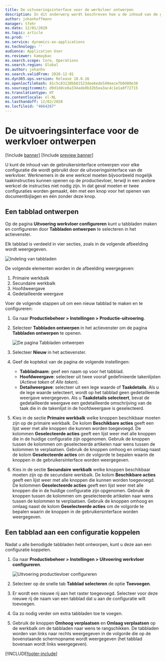 ```yaml
---
title: De uitvoeringsinterface voor de werkvloer ontwerpen
description: In dit onderwerp wordt beschreven hoe u de inhoud van de gebruikersinterface ontwerpt voor elke configuratie.
author: johanhoffmann
manager: tfehr
ms.date: 12/01/2020
ms.topic: article
ms.prod: ''
ms.service: dynamics-ax-applications
ms.technology: ''
audience: Application User
ms.reviewer: kamaybac
ms.search.scope: Core, Operations
ms.search.region: Global
ms.author: johanho
ms.search.validFrom: 2020-12-01
ms.dyn365.ops.version: Release 10.0.16
ms.openlocfilehash: 81c5c83128bb81523dee6ede549eece7b0d80e30
ms.sourcegitcommit: d9d1ddce6a334ade8b32b5ea3ac4c1e1a8f72715
ms.translationtype: HT
ms.contentlocale: nl-NL
ms.lasthandoff: 12/02/2020
ms.locfileid: "4664267"
---
```

# <a name="design-the-production-floor-execution-interface"></a>De uitvoeringsinterface voor de werkvloer ontwerpen

[!include [banner](../includes/banner.md)]
[!include [preview banner](../includes/preview-banner.md)]

U kunt de inhoud van de gebruikersinterface ontwerpen voor elke configuratie die wordt gebruikt door de uitvoeringsinterface van de werkvloer. Werknemers in de ene werkcel moeten bijvoorbeeld mogelijk taakinstructies kunnen openen op de productievloer, terwijl in een andere werkcel de instructies niet nodig zijn. In dat geval moeten er twee configuraties worden gemaakt, één met een knop voor het openen van documentbijlagen en één zonder deze knop.

## <a name="design-a-tab"></a>Een tabblad ontwerpen

Op de pagina **Uitvoering werkvloer configureren** kunt u tabbladen maken en configureren door **Tabbladen ontwerpen** te selecteren in het actievenster.

Elk tabblad is verdeeld in vier secties, zoals in de volgende afbeelding wordt weergegeven.

![Indeling van tabbladen](media/pfe-tab-layout.png "Indeling van tabbladen")

De volgende elementen worden in de afbeelding weergegeven:

1. Primaire werkbalk
1. Secundaire werkbalk
1. Hoofdweergave
1. Gedetailleerde weergave

Voer de volgende stappen uit om een nieuw tabblad te maken en te configureren:

1. Ga naar **Productiebeheer &gt; Instellingen &gt; Productie-uitvoering**.

1. Selecteer **Tabbladen ontwerpen** in het actievenster om de pagina **Tabbladen ontwerpen** te openen.

    ![De pagina Tabbladen ontwerpen](media/pfe-design-tabs.png "De pagina Tabbladen ontwerpen")

1. Selecteer **Nieuw** in het actievenster.

1. Geef de koptekst van de pagina de volgende instellingen:

    - **Tabbladnaam**: geef een naam op voor het tabblad.
    - **Hoofdweergave**: selecteer uit twee vooraf gedefinieerde takenlijsten (*Actieve taken* of *Alle taken*).
    - **Detailweergave**: selecteer uit een lege waarde of **Taakdetails**. Als u de lege waarde selecteert, wordt op het tabblad geen gedetailleerde weergave weergegeven. Als u **Taakdetails selecteert**, bevat de gedetailleerde weergave een gedetailleerde omschrijving van de taak die in de takenlijst in de hoofdweergave is geselecteerd.

1. Kies in de sectie **Primaire werkbalk** welke knoppen beschikbaar moeten zijn op de primaire werkbalk. De kolom **Beschikbare acties** geeft een lijst weer met alle knoppen die kunnen worden toegevoegd. De kolommen **Geselecteerde acties** geeft een lijst weer met alle knoppen die in de huidige configuratie zijn opgenomen. Gebruik de knoppen tussen de kolommen om geselecteerde artikelen naar wens tussen de kolommen te verplaatsen. Gebruik de knoppen omhoog en omlaag naast de kolom **Geselecteerde acties** om de volgorde te bepalen waarin de knoppen in de gebruikersinterface worden weergegeven.

1. Kies in de sectie **Secundaire** **werkbalk** welke knoppen beschikbaar moeten zijn op de secundaire werkbalk. De kolom **Beschikbare acties** geeft een lijst weer met alle knoppen die kunnen worden toegevoegd. De kolommen **Geselecteerde acties** geeft een lijst weer met alle knoppen die in de huidige configuratie zijn opgenomen. Gebruik de knoppen tussen de kolommen om geselecteerde artikelen naar wens tussen de kolommen te verplaatsen. Gebruik de knoppen omhoog en omlaag naast de kolom **Geselecteerde acties** om de volgorde te bepalen waarin de knoppen in de gebruikersinterface worden weergegeven.

## <a name="associate-a-tab-with-a-configuration"></a>Een tabblad aan een configuratie koppelen

Nadat u alle benodigde tabbladen hebt ontworpen, kunt u deze aan een configuratie koppelen.

1. Ga naar **Productiebeheer &gt; Instellingen &gt; Uitvoering werkvloer configureren**.

    ![Uitvoering productievloer configureren](media/pfe-config-prod-floor-execution.png "Uitvoering productievloer configureren")

1. Selecteer op de snelle tab **Tabblad selecteren** de optie **Toevoegen**.

1. Er wordt een nieuwe rij aan het raster toegevoegd. Selecteer voor deze nieuwe rij de naam van een tabblad dat u aan de configuratie wilt toevoegen.

1. Ga zo nodig verder om extra tabbladen toe te voegen.

1. Gebruik de knoppen **Omhoog verplaatsen** en **Omlaag verplaatsen** op de werkbalk om de tabbladen naar wens te rangschikken. De tabbladen worden van links naar rechts weergegeven in de volgorde die op de bovenstaande schermopname wordt weergegeven (het tabblad bovenaan wordt links weergegeven).


[!INCLUDE[footer-include](../../includes/footer-banner.md)]